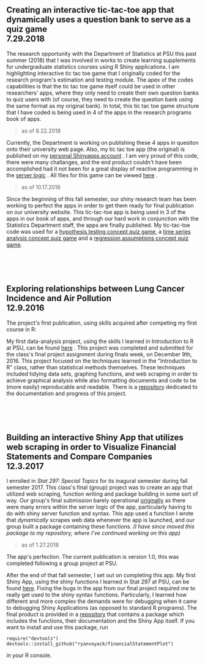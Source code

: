## Creating an interactive tic-tac-toe app that dynamically uses a question bank to serve as a quiz game <br> 7.29.2018

The research opportunity with the Department of Statistics at PSU this past summer (2018) that I was involved in works to create learning supplements for undergraduate statistics courses using R Shiny applications. I am highlighting interactive tic tac toe game that I originally coded for the research program's estimation and testing module. The apex of the codes capabilities is that the tic tac toe game itself could be used in other researchers' apps, where they only need to create their own question banks to quiz users with (of course, they need to create the question bank using the same format as my original bank). In total, this tic tac toe game structure that I have coded is being used in 4 of the apps in the research programs book of apps. 

<blockquote>
    as of 8.22.2018
</blockquote>

Currently, the Department is working on publishing these 4 apps in quesiton onto their university web page. Also, my tic tac toe app (the original) is published on my [personal Shinyapps account](https://ryanvoyack.shinyapps.io/tic-tac-toe) . I am very proud of this code, there were many challanges, and the end product couldn't have been accomplished had it not been for a great display of reactive programming in the [server logic](https://github.com/ryanvoyack/PSU-shiny-research/blob/master/tic-tac-toe/server.R) . All files for this game can be viewed [here](https://github.com/ryanvoyack/PSU-shiny-research/tree/master/tic-tac-toe) .

<blockquote>
    as of 10.17.2018
</blockquote>

Since the beginning of this fall semester, our shiny research team has been working to perfect the apps in order to get them ready for final publication on our university website. This tic-tac-toe app is being used in 3 of the apps in our book of apps, and through our hard work in conjunction with the Statistics Department staff, the apps are finally published. My tic-tac-toe code was used for a [hypothesis testing concept quiz game](http://shiny.science.psu.edu/apps/boast/Estimation_and_Testing/Hypothesis_Testing_Game/), a [time series analysis concept quiz game](http://shiny.science.psu.edu/apps/boast/Time_Series/Time_Series_Analysis/) and a [regression assumptions concept quiz game](http://shiny.science.psu.edu/apps/boast/Regression/Assumptions/).


<br>
<br>
<br>

## Exploring relationships between Lung Cancer Incidence and Air Pollution <br> 12.9.2016

The project's first publication, using skills acquired after competing my first course in R: 


My first data-analysis project, using the skills I learned in Introduction to R at PSU, can be found [here](http://rpubs.com/ryanvoyack/305351) . This project was completed and submitted for the class's final project assignment during finals week, on December 9th, 2016. This project focused on the techniques learned in the "Introduction to R" class, rather than statistical methods themselves. These techniques included tidying data sets, graphing functions, and web scraping in order to achieve graphical analysis while also formatting documents and code to be (more easily) reproducable and readable. There is a [repository](https://github.com/ryanvoyack/Data-Analysis-Ryan-Voyack) dedicated to the documentation and progress of this project.

<br>
<br>
<br>

## Building an interactive Shiny App that utilizes web scraping in order to Visualize Financial Statements and Compare Companies <br> 12.3.2017

I enrolled in *Stat 297: Special Topics* for its inagural semester during fall semester 2017. This class's final (group) project was to create an app that utilized web scraping, function writing and package building in some sort of way. Our group's final submission barely operational [originally](https://github.com/andywwwww/group3_project) as there were many errors within the server logic of the app, particularly having to do with shiny server function and syntax. This app used a function I wrote that *dynamically* scrapes web data whenever the app is launched, and our group built a package containing these functions. *(I have since moved this package to my repository, where I've continued working on this app)*

<blockquote>
    as of 1.27.2018
</blockquote>

The app's perfection. The current publication is version 1.0, this was completed following a group project at PSU.

After the end of that fall semester, I set out on completing this app. My first Shiny App, using the shiny functions I learned in Stat 297 at PSU, can be found [here](https://ryanvoyack.shinyapps.io/financialPlots/). Fixing the bugs in the app from our final project required me to really get used to the shiny syntax functions. Particularly, I learned how different and more complex the demands were for debugging when it came to debugging Shiny Applications (as opposed to standard R programs). The final product is provided in a [repository](https://github.com/ryanvoyack/financialStatementPlot) that contains a package which includes the functions, their documentation and the Shiny App itself. If you want to install and use this package, run
```
require("devtools")
devtools::install_github("ryanvoyack/financialStatementPlot")
```
in your R console. 

